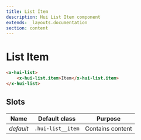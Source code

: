 ```yaml
---
title: List Item
description: Hui List Item component
extends: _layouts.documentation
section: content
---
```


# List Item

```html
<x-hui-list>
    <x-hui-list.item>Item</x-hui-list.item>
</x-hui-list>
```

## Slots
| Name | Default class | Purpose |
|---|---|---|
| _default_ | `.hui-list__item` | Contains content |
